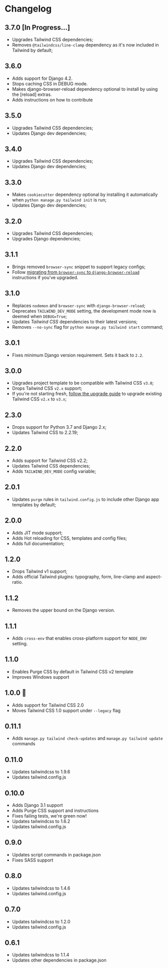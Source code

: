 # Changelog

## 3.7.0 [In Progress...]
- Upgrades Tailwind CSS dependencies;
- Removes `@tailwindcss/line-clamp` dependency as it's now included in Tailwind by default;

## 3.6.0
- Adds support for Django 4.2.
- Stops caching CSS in DEBUG mode.
- Makes django-browser-reload dependency optional to install by using the [reload] extras.
- Adds instructions on how to contribute

## 3.5.0
- Upgrades Tailwind CSS dependencies;
- Updates Django dev dependencies;

## 3.4.0
- Upgrades Tailwind CSS dependencies;
- Updates Django dev dependencies;

## 3.3.0
- Makes `cookiecutter` dependency optional by installing it automatically when `python manage.py tailwind init` is run;
- Updates Django dev dependencies;

## 3.2.0
- Upgrades Tailwind CSS dependencies;
- Upgrades Django dependencies;

## 3.1.1

- Brings removed `browser-sync` snippet to support legacy configs;
- Follow [migrating from `browser-sync` to `django-browser-reload`](./docs/django_browser_reload.md) instructions if you've upgraded.

## 3.1.0

- Replaces `nodemon` and `browser-sync` with `django-browser-reload`;
- Deprecates `TAILWIND_DEV_MODE` setting, the development mode now is deemed when `DEBUG=True`;
- Updates *Tailwind CSS* dependencies to their latest versions;
- Removes `--no-sync` flag for `python manage.py tailwind start` command;

## 3.0.1

- Fixes minimum Django version requirement. Sets it back to `2.2`.

## 3.0.0

- Upgrades project template to be compatible with Tailwind CSS `v3.0`;
- Drops Tailwind CSS `v2.x` support;
- If you're not starting fresh, [follow the upgrade guide](https://tailwindcss.com/docs/upgrade-guide) to upgrade existing Tailwind CSS `v2.x` to `v3.x`;

## 2.3.0

- Drops support for Python 3.7 and Django 2.x;
- Updates Tailwind CSS to 2.2.19;

## 2.2.0

- Adds support for Tailwind CSS v2.2;
- Updates Tailwind CSS dependencies;
- Adds `TAILWIND_DEV_MODE` config variable;

## 2.0.1

- Updates `purge` rules in `tailwind.config.js` to include other Django app templates by default;

## 2.0.0

- Adds JIT mode support;
- Adds Hot reloading for CSS, templates and config files;
- Adds full documentation;

## 1.2.0

- Drops Tailwind v1 support;
- Adds official Tailwind plugins: typography, form, line-clamp and aspect-ratio.

## 1.1.2

- Removes the upper bound on the Django version.

## 1.1.1

- Adds `cross-env` that enables cross-platform support for `NODE_ENV` setting.

## 1.1.0

- Enables Purge CSS by default in Tailwind CSS v2 template
- Improves Windows support

## 1.0.0 🎉

- Adds support for Tailwind CSS 2.0
- Moves Tailwind CSS 1.0 support under `--legacy` flag

## 0.11.1

- Adds `manage.py tailwind check-updates` and `manage.py tailwind update` commands

## 0.11.0

- Updates tailwindcss to 1.9.6
- Updates tailwind.config.js

## 0.10.0

- Adds Django 3.1 support
- Adds Purge CSS support and instructions
- Fixes failing tests, we're green now!
- Updates tailwindcss to 1.6.2
- Updates tailwind.config.js

## 0.9.0

- Updates script commands in package.json
- Fixes SASS support

## 0.8.0

- Updates tailwindcss to 1.4.6
- Updates tailwind.config.js

## 0.7.0

- Updates tailwindcss to 1.2.0
- Updates tailwind.config.js

## 0.6.1

- Updates tailwindcss to 1.1.4
- Updates other dependencies in package.json
